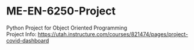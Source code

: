 # ME-EN-6250-Project
Python Project for Object Oriented Programming  
Project Info: https://utah.instructure.com/courses/821474/pages/project-covid-dashboard
